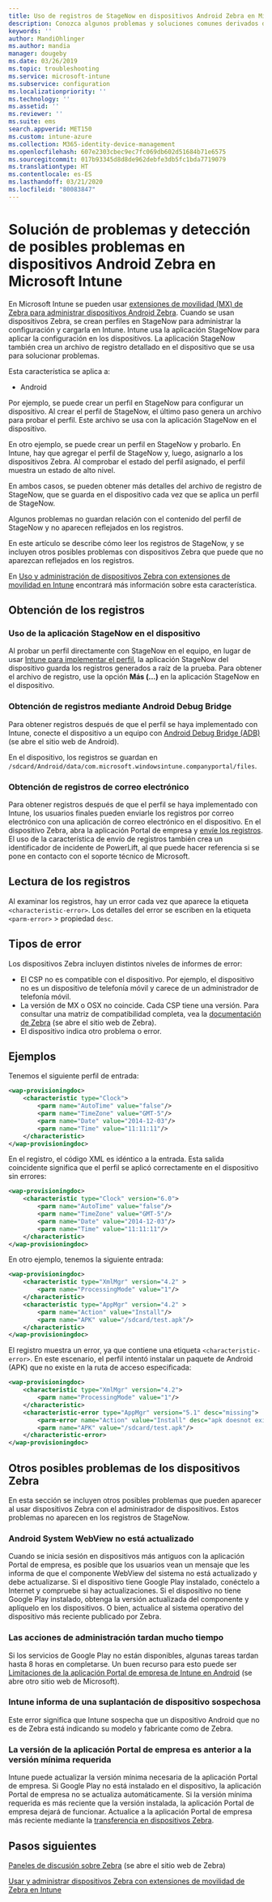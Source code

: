 ```yaml
---
title: Uso de registros de StageNow en dispositivos Android Zebra en Microsoft Intune - Azure | Microsoft Docs
description: Conozca algunos problemas y soluciones comunes derivados de usar StageNow en dispositivos Android con Microsoft Intune. Vea también cómo obtener registros, y consulte algunos ejemplos para saber leer registros en busca de operaciones correctas o con errores.
keywords: ''
author: MandiOhlinger
ms.author: mandia
manager: dougeby
ms.date: 03/26/2019
ms.topic: troubleshooting
ms.service: microsoft-intune
ms.subservice: configuration
ms.localizationpriority: ''
ms.technology: ''
ms.assetid: ''
ms.reviewer: ''
ms.suite: ems
search.appverid: MET150
ms.custom: intune-azure
ms.collection: M365-identity-device-management
ms.openlocfilehash: 607e2303cbec9ec7fc069db602d51684b71e6575
ms.sourcegitcommit: 017b93345d8d8de962debfe3db5fc1bda7719079
ms.translationtype: HT
ms.contentlocale: es-ES
ms.lasthandoff: 03/21/2020
ms.locfileid: "80083847"
---
```

# <a name="troubleshoot-and-see-potential-issues-on-android-zebra-devices-in-microsoft-intune"></a>Solución de problemas y detección de posibles problemas en dispositivos Android Zebra en Microsoft Intune



En Microsoft Intune se pueden usar [extensiones de movilidad (MX) de Zebra para administrar dispositivos Android Zebra](android-zebra-mx-overview.md). Cuando se usan dispositivos Zebra, se crean perfiles en StageNow para administrar la configuración y cargarla en Intune. Intune usa la aplicación StageNow para aplicar la configuración en los dispositivos. La aplicación StageNow también crea un archivo de registro detallado en el dispositivo que se usa para solucionar problemas.

Esta característica se aplica a:

- Android

Por ejemplo, se puede crear un perfil en StageNow para configurar un dispositivo. Al crear el perfil de StageNow, el último paso genera un archivo para probar el perfil. Este archivo se usa con la aplicación StageNow en el dispositivo.

En otro ejemplo, se puede crear un perfil en StageNow y probarlo. En Intune, hay que agregar el perfil de StageNow y, luego, asignarlo a los dispositivos Zebra. Al comprobar el estado del perfil asignado, el perfil muestra un estado de alto nivel.

En ambos casos, se pueden obtener más detalles del archivo de registro de StageNow, que se guarda en el dispositivo cada vez que se aplica un perfil de StageNow.

Algunos problemas no guardan relación con el contenido del perfil de StageNow y no aparecen reflejados en los registros.

En este artículo se describe cómo leer los registros de StageNow, y se incluyen otros posibles problemas con dispositivos Zebra que puede que no aparezcan reflejados en los registros.

En [Uso y administración de dispositivos Zebra con extensiones de movilidad en Intune](android-zebra-mx-overview.md) encontrará más información sobre esta característica.

## <a name="get-the-logs"></a>Obtención de los registros

### <a name="use-the-stagenow-app-on-the-device"></a>Uso de la aplicación StageNow en el dispositivo
Al probar un perfil directamente con StageNow en el equipo, en lugar de usar [Intune para implementar el perfil](android-zebra-mx-overview.md#step-4-create-a-device-management-profile-in-stagenow), la aplicación StageNow del dispositivo guarda los registros generados a raíz de la prueba. Para obtener el archivo de registro, use la opción **Más (...)** en la aplicación StageNow en el dispositivo.

### <a name="get-logs-using-android-debug-bridge"></a>Obtención de registros mediante Android Debug Bridge
Para obtener registros después de que el perfil se haya implementado con Intune, conecte el dispositivo a un equipo con [Android Debug Bridge (ADB)](https://developer.android.com/studio/command-line/adb) (se abre el sitio web de Android).

En el dispositivo, los registros se guardan en `/sdcard/Android/data/com.microsoft.windowsintune.companyportal/files`.

### <a name="get-logs-from-email"></a>Obtención de registros de correo electrónico
Para obtener registros después de que el perfil se haya implementado con Intune, los usuarios finales pueden enviarle los registros por correo electrónico con una aplicación de correo electrónico en el dispositivo. En el dispositivo Zebra, abra la aplicación Portal de empresa y [envíe los registros](https://docs.microsoft.com/mem/intune/user-help/send-logs-to-your-it-admin-by-email-android). El uso de la característica de envío de registros también crea un identificador de incidente de PowerLift, al que puede hacer referencia si se pone en contacto con el soporte técnico de Microsoft.

## <a name="read-the-logs"></a>Lectura de los registros

Al examinar los registros, hay un error cada vez que aparece la etiqueta `<characteristic-error>`. Los detalles del error se escriben en la etiqueta `<parm-error>` > propiedad `desc`.

## <a name="error-types"></a>Tipos de error

Los dispositivos Zebra incluyen distintos niveles de informes de error:

- El CSP no es compatible con el dispositivo. Por ejemplo, el dispositivo no es un dispositivo de telefonía móvil y carece de un administrador de telefonía móvil.
- La versión de MX o OSX no coincide. Cada CSP tiene una versión. Para consultar una matriz de compatibilidad completa, vea la [documentación de Zebra](http://techdocs.zebra.com/mx/) (se abre el sitio web de Zebra).
- El dispositivo indica otro problema o error.

## <a name="examples"></a>Ejemplos

Tenemos el siguiente perfil de entrada:

```xml
<wap-provisioningdoc>
    <characteristic type="Clock">
        <parm name="AutoTime" value="false"/>
        <parm name="TimeZone" value="GMT-5"/>
        <parm name="Date" value="2014-12-03"/>
        <parm name="Time" value="11:11:11"/>
    </characteristic>
</wap-provisioningdoc>
```

En el registro, el código XML es idéntico a la entrada. Esta salida coincidente significa que el perfil se aplicó correctamente en el dispositivo sin errores:

```xml
<wap-provisioningdoc>
    <characteristic type="Clock" version="6.0">
        <parm name="AutoTime" value="false"/>
        <parm name="TimeZone" value="GMT-5"/>
        <parm name="Date" value="2014-12-03"/>
        <parm name="Time" value="11:11:11"/>
    </characteristic>
</wap-provisioningdoc>
```

En otro ejemplo, tenemos la siguiente entrada:

```xml
<wap-provisioningdoc>
    <characteristic type="XmlMgr" version="4.2" >
        <parm name="ProcessingMode" value="1"/>
    </characteristic>
    <characteristic type="AppMgr" version="4.2" >
        <parm name="Action" value="Install"/>
        <parm name="APK" value="/sdcard/test.apk"/>
    </characteristic>
</wap-provisioningdoc>
```

El registro muestra un error, ya que contiene una etiqueta `<characteristic-error>`. En este escenario, el perfil intentó instalar un paquete de Android (APK) que no existe en la ruta de acceso especificada:

```xml
<wap-provisioningdoc>
    <characteristic type="XmlMgr" version="4.2">
        <parm name="ProcessingMode" value="1"/>
    </characteristic>
    <characteristic-error type="AppMgr" version="5.1" desc="missing">
        <parm-error name="Action" value="Install" desc="apk doesnot exist in the path"/>
        <parm name="APK" value="/sdcard/test.apk"/>
    </characteristic-error>
</wap-provisioningdoc>
```

## <a name="other-potential-issues-with-zebra-devices"></a>Otros posibles problemas de los dispositivos Zebra

En esta sección se incluyen otros posibles problemas que pueden aparecer al usar dispositivos Zebra con el administrador de dispositivos. Estos problemas no aparecen en los registros de StageNow.

### <a name="android-system-webview-is-out-of-date"></a>Android System WebView no está actualizado

Cuando se inicia sesión en dispositivos más antiguos con la aplicación Portal de empresa, es posible que los usuarios vean un mensaje que les informa de que el componente WebView del sistema no está actualizado y debe actualizarse. Si el dispositivo tiene Google Play instalado, conéctelo a Internet y compruebe si hay actualizaciones. Si el dispositivo no tiene Google Play instalado, obtenga la versión actualizada del componente y aplíquelo en los dispositivos. O bien, actualice al sistema operativo del dispositivo más reciente publicado por Zebra.

### <a name="management-actions-take-a-long-time"></a>Las acciones de administración tardan mucho tiempo

Si los servicios de Google Play no están disponibles, algunas tareas tardan hasta 8 horas en completarse. Un buen recurso para esto puede ser [Limitaciones de la aplicación Portal de empresa de Intune en Android](https://support.microsoft.com/help/3211588/limitations-of-intune-company-portal-app-for-android-in-china) (se abre otro sitio web de Microsoft).

### <a name="device-spoofing-suspected-shows-in-intune"></a>Intune informa de una suplantación de dispositivo sospechosa

Este error significa que Intune sospecha que un dispositivo Android que no es de Zebra está indicando su modelo y fabricante como de Zebra.

### <a name="company-portal-app-is-older-than-minimum-required-version"></a>La versión de la aplicación Portal de empresa es anterior a la versión mínima requerida

Intune puede actualizar la versión mínima necesaria de la aplicación Portal de empresa. Si Google Play no está instalado en el dispositivo, la aplicación Portal de empresa no se actualiza automáticamente. Si la versión mínima requerida es más reciente que la versión instalada, la aplicación Portal de empresa dejará de funcionar. Actualice a la aplicación Portal de empresa más reciente mediante la [transferencia en dispositivos Zebra](android-zebra-mx-overview.md#sideload-the-company-portal-app).

## <a name="next-steps"></a>Pasos siguientes

[Paneles de discusión sobre Zebra](https://developer.zebra.com/community/home/discussions) (se abre el sitio web de Zebra)

[Usar y administrar dispositivos Zebra con extensiones de movilidad de Zebra en Intune](android-zebra-mx-overview.md)

